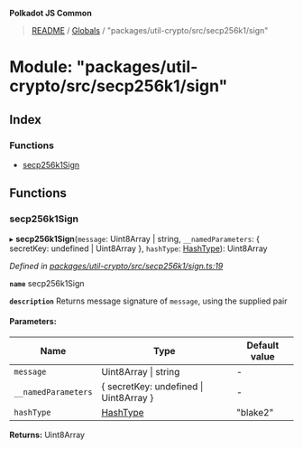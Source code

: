**Polkadot JS Common**

> [README](../README.md) / [Globals](../globals.md) / "packages/util-crypto/src/secp256k1/sign"

# Module: "packages/util-crypto/src/secp256k1/sign"

## Index

### Functions

* [secp256k1Sign](_packages_util_crypto_src_secp256k1_sign_.md#secp256k1sign)

## Functions

### secp256k1Sign

▸ **secp256k1Sign**(`message`: Uint8Array \| string, `__namedParameters`: { secretKey: undefined \| Uint8Array  }, `hashType`: [HashType](_packages_util_crypto_src_secp256k1_types_.md#hashtype)): Uint8Array

*Defined in [packages/util-crypto/src/secp256k1/sign.ts:19](https://github.com/polkadot-js/common/blob/dd1220ac/packages/util-crypto/src/secp256k1/sign.ts#L19)*

**`name`** secp256k1Sign

**`description`** Returns message signature of `message`, using the supplied pair

#### Parameters:

Name | Type | Default value |
------ | ------ | ------ |
`message` | Uint8Array \| string | - |
`__namedParameters` | { secretKey: undefined \| Uint8Array  } | - |
`hashType` | [HashType](_packages_util_crypto_src_secp256k1_types_.md#hashtype) | "blake2" |

**Returns:** Uint8Array
